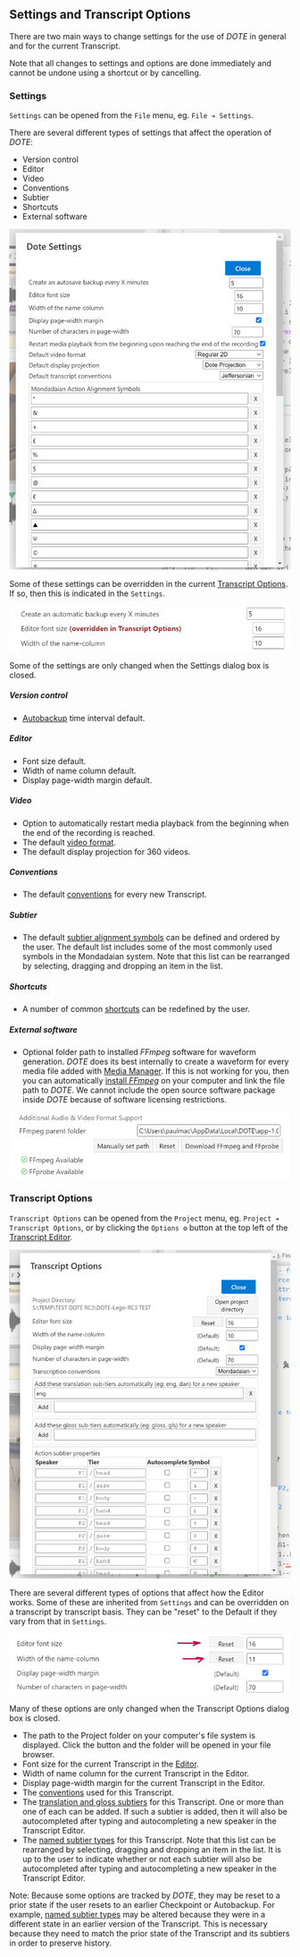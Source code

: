 ## Settings and Transcript Options

There are two main ways to change settings for the use of _DOTE_ in general and for the current Transcript.

Note that all changes to settings and options are done immediately and cannot be undone using a shortcut or by cancelling.

### Settings

`Settings` can be opened from the `File` menu, eg. `File ➔ Settings`.

There are several different types of settings that affect the operation of _DOTE_:

- Version control
- Editor
- Video
- Conventions
- Subtier
- Shortcuts
- External software

[![Settings](images/settings/settings.png)](images/settings/settings.png)

Some of these settings can be overridden in the current [Transcript Options](#options).
If so, then this is indicated in the `Settings`.

[![Settings](images/settings/overridden.png)](images/settings/overridden.png)

Some of the settings are only changed when the Settings dialog box is closed.

##### Version control

- [Autobackup](versioncontrol.md#autobackup) time interval default.

##### Editor

- Font size default.
- Width of name column default.
- Display page-width margin default.

##### Video

- Option to automatically restart media playback from the beginning when the end of the recording is reached.
- The default [video format](media.md#add).
- The default display projection for 360 videos.

##### Conventions

- The default [conventions](conventions.md) for every new Transcript.

##### Subtier

- The default [subtier alignment symbols](tiers.md#assign) can be defined and ordered by the user.
The default list includes some of the most commonly used symbols in the Mondadaian system.
Note that this list can be rearranged by selecting, dragging and dropping an item in the list.

##### Shortcuts

- A number of common [shortcuts](commands.md) can be redefined by the user.

##### External software

- Optional folder path to installed _FFmpeg_ software for waveform generation.
_DOTE_ does its best internally to create a waveform for every media file added with [Media Manager](media.md).
If this is not working for you, then you can automatically [install _FFmpeg_](install.md#ffmpeg) on your computer and link the file path to _DOTE_.
We cannot include the open source software package inside _DOTE_ because of software licensing restrictions.

[![Transcript Options](images/settings/ffmpeg-installed.png)](images/settings/ffmpeg-installed.png)

### Transcript Options <a id='options'></a>

`Transcript Options` can be opened from the `Project` menu, eg. `Project ➔ Transcript Options`, or by clicking the `Options ⚙` button at the top left of the [Transcript Editor](editor.md).

[![Transcript Options](images/settings/options.png)](images/settings/options.png)

There are several different types of options that affect how the Editor works.
Some of these are inherited from `Settings` and can be overridden on a transcript by transcript basis.
They can be "reset" to the Default if they vary from that in `Settings`.

[![Transcript Options](images/settings/overridden2.png)](images/settings/overridden2.png)

Many of these options are only changed when the Transcript Options dialog box is closed.

- The path to the Project folder on your computer's file system is displayed.
Click the button and the folder will be opened in your file browser.
- Font size for the current Transcript in the [Editor](ui.md).
- Width of name column for the current Transcript in the Editor.
- Display page-width margin for the current Transcript in the Editor.
- The [conventions](conventions.md) used for this Transcript.
- The [translation and gloss subtiers](tiers.md) for this Transcript.
One or more than one of each can be added.
If such a subtier is added, then it will also be autocompleted after typing and autocompleting a new speaker in the Transcript Editor.
- The [named subtier types](tiers.md) for this Transcript.
Note that this list can be rearranged by selecting, dragging and dropping an item in the list.
It is up to the user to indicate whether or not each subtier will also be autocompleted after typing and autocompleting a new speaker in the Transcript Editor.

Note: Because some options are tracked by _DOTE_, they may be reset to a prior state if the user resets to an earlier Checkpoint or Autobackup.
For example, [named subtier types](tiers.md) may be altered because they were in a different state in an earlier version of the Transcript.
This is necessary because they need to match the prior state of the Transcript and its subtiers in order to preserve history.
